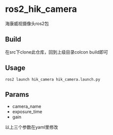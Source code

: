 # ros2_hik_camera

海康威视摄像头ros2包

## Build

在src下clone此仓库，回到上级目录colcon build即可

## Usage

```
ros2 launch hik_camera hik_camera.launch.py
```

## Params

- camera_name
- exposure_time
- gain

以上三个参数在yaml里修改



